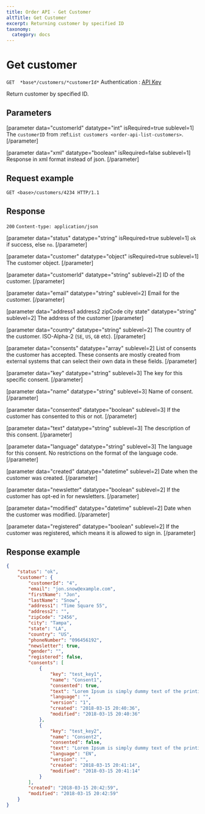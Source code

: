 ```yaml
---
title: Order API - Get Customer
altTitle: Get Customer
excerpt: Returning customer by specified ID
taxonomy:
  category: docs
---
```


# Get customer

`GET  *base*/customers/*customerId*`
Authentication : [API Key](/api-references/api-intro#authentication)

Return customer by specified ID.

## Parameters

[parameter data="customerId" datatype="int" isRequired=true sublevel=1]
The ``customerID`` from :ref:`List customers <order-api-list-customers>`.
[/parameter]

[parameter data="xml" datatype="boolean" isRequired=false sublevel=1]
Response in xml format instead of json.
[/parameter]

## Request example

```http
GET <base>/customers/4234 HTTP/1.1
```

<!--
```eval_rst
.. _order-api-get-customer-response:
```
-->

## Response

`200` `Content-type: application/json`

[parameter data="status" datatype="string" isRequired=true sublevel=1]
``ok`` if success, else ``no``.
[/parameter]

[parameter data="customer" datatype="object" isRequired=true sublevel=1]
The customer object.
[/parameter]

[parameter data="customerId" datatype="string" sublevel=2]
ID of the customer.
[/parameter]

[parameter data="email" datatype="string" sublevel=2]
Email for the customer.
[/parameter]

[parameter data="address1 address2 zipCode city state" datatype="string" sublevel=2]
The address of the customer
[/parameter]

[parameter data="country" datatype="string" sublevel=2]
The country of the customer. ISO-Alpha-2 (``SE``, ``US``, ``GB`` etc).
[/parameter]

[parameter data="consents" datatype="array" sublevel=2]
List of consents the customer has accepted. These consents are mostly created from external systems that can select their own data in these fields.
[/parameter]

[parameter data="key" datatype="string" sublevel=3]
The key for this specific consent.
[/parameter]

[parameter data="name" datatype="string" sublevel=3]
Name of consent.
[/parameter]

[parameter data="consented" datatype="boolean" sublevel=3]
If the customer has consented to this or not.
[/parameter]

[parameter data="text" datatype="string" sublevel=3]
The description of this consent.
[/parameter]

[parameter data="language" datatype="string" sublevel=3]
The language for this consent. No restrictions on the format of the language code.
[/parameter]

[parameter data="created" datatype="datetime" sublevel=2]
Date when the customer was created.
[/parameter]

[parameter data="newsletter" datatype="boolean" sublevel=2]
If the customer has opt-ed in for newsletters.
[/parameter]

[parameter data="modified" datatype="datetime" sublevel=2]
Date when the customer was modified.
[/parameter]

[parameter data="registered" datatype="boolean" sublevel=2]
If the customer was registered, which means it is allowed to sign in.
[/parameter]

## Response example

```json
{
    "status": "ok",
    "customer": {
        "customerId": "4",
        "email": "jon.snow@example.com",
        "firstName": "Jon",
        "lastName": "Snow",
        "address1": "Time Square 55",
        "address2": "",
        "zipCode": "2456",
        "city": "Tampa",
        "state": "LA",
        "country": "US",
        "phoneNumber": "096456192",
        "newsletter": true,
        "gender": "",
        "registered": false,
        "consents": [
            {
                "key": "test_key1",
                "name": "Consent1",
                "consented": true,
                "text": "Lorem Ipsum is simply dummy text of the printing and typesetting industry. Lorem Ipsum has been the industrys standard dummy text ever since the 1500s, when an unknown printer took a galley ",
                "language": "",
                "version": "1",
                "created": "2018-03-15 20:40:36",
                "modified": "2018-03-15 20:40:36"
            },
            {
                "key": "test_key2",
                "name": "Consent2",
                "consented": false,
                "text": "Lorem Ipsum is simply dummy text of the printing and typesetting industry. Lorem Ipsum has been the industrys standard dummy text ever since the 1500s, when an unknown printer took a galley ",
                "language": "EN",
                "version": "",
                "created": "2018-03-15 20:41:14",
                "modified": "2018-03-15 20:41:14"
            }
        ],
        "created": "2018-03-15 20:42:59",
        "modified": "2018-03-15 20:42:59"
    }
}
```
